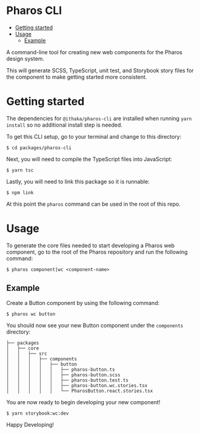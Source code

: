 # Pharos CLI

<!-- toc -->

- [Getting started](#getting-started)
- [Usage](#usage)
  - [Example](#example)

<!-- tocstop -->

A command-line tool for creating new web components for the Pharos design system.

This will generate SCSS, TypeScript, unit test, and Storybook story files for the component to make getting started more consistent.

# Getting started

The dependencies for `@ithaka/pharos-cli` are installed when running `yarn install` so no additional install step is needed.

To get this CLI setup, go to your terminal and change to this directory:

```shell
$ cd packages/pharos-cli
```

Next, you will need to compile the TypeScript files into JavaScript:

```shell
$ yarn tsc
```

Lastly, you will need to link this package so it is runnable:

```shell
$ npm link
```

At this point the `pharos` command can be used in the root of this repo.

# Usage

To generate the core files needed to start developing a Pharos web component, go to the root of the Pharos repository and run the following command:

```shell
$ pharos component|wc <component-name>
```

## Example

Create a Button component by using the following command:

```shell
$ pharos wc button
```

You should now see your new Button component under the `components` directory:

```
├── packages
│   ├── core
│   │   ├── src
│   │   │   ├── components
│   │   │   │   ├── button
│   │   │   │   │   ├── pharos-button.ts
│   │   │   │   │   ├── pharos-button.scss
│   │   │   │   │   ├── pharos-button.test.ts
│   │   │   │   │   ├── pharos-button.wc.stories.tsx
│   │   │   │   │   └── PharosButton.react.stories.tsx
```

You are now ready to begin developing your new component!

```shell
$ yarn storybook:wc:dev
```

Happy Developing!
